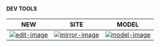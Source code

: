 #### DEV TOOLS

| NEW | SITE  | MODEL |
| ---- | ---- | ---- |
| [![edit-image]][edit-url]| [![mirror-image]][mirror-url]| [![model-image]][model-url]|

[edit-image]: http://ovi3ob9p4.bkt.clouddn.com/ico/edit.png
[edit-url]: /source/_posts/

[mirror-image]: http://ovi3ob9p4.bkt.clouddn.com/ico/home.png
[mirror-url]: http://skei.gitee.io

[model-image]: http://ovi3ob9p4.bkt.clouddn.com/ico/moxing.png
[model-url]: https://github.com/sirke/sirke.github.io/wiki/post-model/_edit
